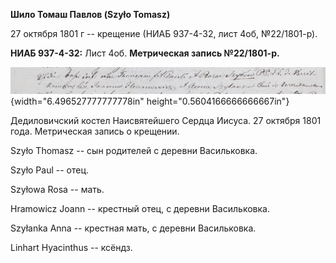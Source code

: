 **Шило Томаш Павлов (Szyło Tomasz)**

27 октября 1801 г -- крещение (НИАБ 937-4-32, лист 4об, №22/1801-р).

**НИАБ 937-4-32:** Лист 4об. **Метрическая запись №22/1801-р.**

![](./media/3418ff1362fba74d316750b827bddb2fc69ccec1.png){width="6.496527777777778in"
height="0.5604166666666667in"}

Дедиловичский костел Наисвятейшего Сердца Иисуса. 27 октября 1801 года.
Метрическая запись о крещении.

Szyło Thomasz -- сын родителей с деревни Васильковка.

Szyło Paul -- отец.

Szyłowa Rosa -- мать.

Hramowicz Joann -- крестный отец, с деревни Васильковка.

Szyłanka Anna -- крестная мать, с деревни Васильковка.

Linhart Hyacinthus -- ксёндз.
